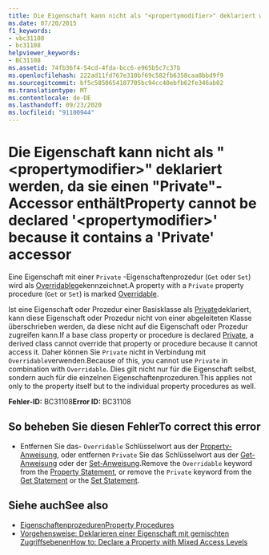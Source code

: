 ```yaml
---
title: Die Eigenschaft kann nicht als "<propertymodifier>" deklariert werden, da sie einen "Private"-Accessor enthält
ms.date: 07/20/2015
f1_keywords:
- vbc31108
- bc31108
helpviewer_keywords:
- BC31108
ms.assetid: 74fb36f4-54cd-4fda-bcc6-e965b5c7c37b
ms.openlocfilehash: 222ad11fd767e310bf69c582fb6358caa8bbd9f9
ms.sourcegitcommit: bf5c5850654187705bc94cc40ebfb62fe346ab02
ms.translationtype: MT
ms.contentlocale: de-DE
ms.lasthandoff: 09/23/2020
ms.locfileid: "91100944"
---
```

# <a name="property-cannot-be-declared-propertymodifier-because-it-contains-a-private-accessor"></a><span data-ttu-id="7ece7-102">Die Eigenschaft kann nicht als "\<propertymodifier>" deklariert werden, da sie einen "Private"-Accessor enthält</span><span class="sxs-lookup"><span data-stu-id="7ece7-102">Property cannot be declared '\<propertymodifier>' because it contains a 'Private' accessor</span></span>

<span data-ttu-id="7ece7-103">Eine Eigenschaft mit einer `Private` -Eigenschaftenprozedur (`Get` oder `Set`) wird als [Overridable](../language-reference/modifiers/overridable.md)gekennzeichnet.</span><span class="sxs-lookup"><span data-stu-id="7ece7-103">A property with a `Private` property procedure (`Get` or `Set`) is marked [Overridable](../language-reference/modifiers/overridable.md).</span></span>  
  
 <span data-ttu-id="7ece7-104">Ist eine Eigenschaft oder Prozedur einer Basisklasse als [Private](../language-reference/modifiers/private.md)deklariert, kann diese Eigenschaft oder Prozedur nicht von einer abgeleiteten Klasse überschrieben werden, da diese nicht auf die Eigenschaft oder Prozedur zugreifen kann.</span><span class="sxs-lookup"><span data-stu-id="7ece7-104">If a base class property or procedure is declared [Private](../language-reference/modifiers/private.md), a derived class cannot override that property or procedure because it cannot access it.</span></span> <span data-ttu-id="7ece7-105">Daher können Sie `Private` nicht in Verbindung mit `Overridable`verwenden.</span><span class="sxs-lookup"><span data-stu-id="7ece7-105">Because of this, you cannot use `Private` in combination with `Overridable`.</span></span> <span data-ttu-id="7ece7-106">Dies gilt nicht nur für die Eigenschaft selbst, sondern auch für die einzelnen Eigenschaftenprozeduren.</span><span class="sxs-lookup"><span data-stu-id="7ece7-106">This applies not only to the property itself but to the individual property procedures as well.</span></span>  
  
 <span data-ttu-id="7ece7-107">**Fehler-ID:** BC31108</span><span class="sxs-lookup"><span data-stu-id="7ece7-107">**Error ID:** BC31108</span></span>  
  
## <a name="to-correct-this-error"></a><span data-ttu-id="7ece7-108">So beheben Sie diesen Fehler</span><span class="sxs-lookup"><span data-stu-id="7ece7-108">To correct this error</span></span>  
  
- <span data-ttu-id="7ece7-109">Entfernen Sie das- `Overridable` Schlüsselwort aus der [Property-Anweisung](../language-reference/statements/property-statement.md), oder entfernen `Private` Sie das Schlüsselwort aus der [Get-Anweisung](../language-reference/statements/get-statement.md) oder der [Set-Anweisung](../language-reference/statements/set-statement.md).</span><span class="sxs-lookup"><span data-stu-id="7ece7-109">Remove the `Overridable` keyword from the [Property Statement](../language-reference/statements/property-statement.md), or remove the `Private` keyword from the [Get Statement](../language-reference/statements/get-statement.md) or the [Set Statement](../language-reference/statements/set-statement.md).</span></span>  
  
## <a name="see-also"></a><span data-ttu-id="7ece7-110">Siehe auch</span><span class="sxs-lookup"><span data-stu-id="7ece7-110">See also</span></span>

- [<span data-ttu-id="7ece7-111">Eigenschaftenprozeduren</span><span class="sxs-lookup"><span data-stu-id="7ece7-111">Property Procedures</span></span>](../programming-guide/language-features/procedures/property-procedures.md)
- [<span data-ttu-id="7ece7-112">Vorgehensweise: Deklarieren einer Eigenschaft mit gemischten Zugriffsebenen</span><span class="sxs-lookup"><span data-stu-id="7ece7-112">How to: Declare a Property with Mixed Access Levels</span></span>](../programming-guide/language-features/procedures/how-to-declare-a-property-with-mixed-access-levels.md)
